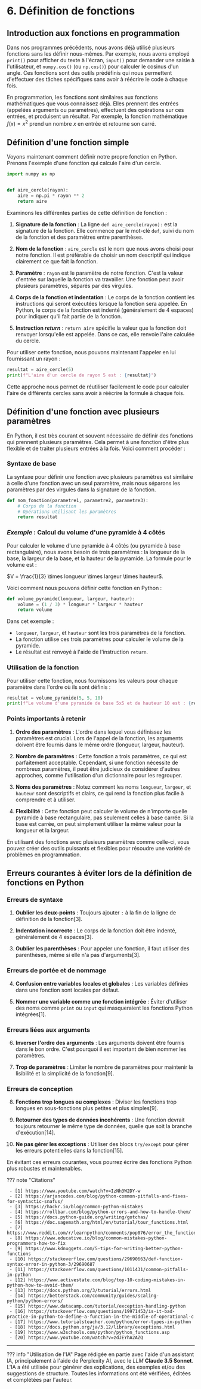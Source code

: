 # 6. Définition de fonctions

## Introduction aux fonctions en programmation

Dans nos programmes précédents, nous avons déjà utilisé plusieurs fonctions sans les définir nous-mêmes.
Par exemple, nous avons employé `print()` pour afficher du texte à l'écran, `input()` pour demander une saisie à
l'utilisateur, et `numpy.cos()` (ou `np.cos()`) pour calculer le cosinus d'un angle. Ces fonctions sont des outils 
prédéfinis qui nous permettent d'effectuer des tâches spécifiques sans avoir à réécrire le code à chaque fois.

En programmation, les fonctions sont similaires aux fonctions mathématiques que vous connaissez déjà. Elles prennent des
entrées (appelées arguments ou paramètres), effectuent des opérations sur ces entrées, et produisent un résultat. Par
exemple, la fonction mathématique $f(x) = x^2$ prend un nombre $x$ en entrée et retourne son carré.

## Définition d'une fonction simple

Voyons maintenant comment définir notre propre fonction en Python. Prenons l'exemple d'une fonction qui calcule l'aire
d'un cercle.

```python
import numpy as np


def aire_cercle(rayon):
    aire = np.pi * rayon ** 2
    return aire
```

Examinons les différentes parties de cette définition de fonction :

1. **Signature de la fonction** : La ligne `def aire_cercle(rayon):` est la signature de la fonction. Elle commence par
   le mot-clé `def`, suivi du nom de la fonction et des paramètres entre parenthèses.

2. **Nom de la fonction** : `aire_cercle` est le nom que nous avons choisi pour notre fonction. Il est préférable de
   choisir un nom descriptif qui indique clairement ce que fait la fonction.

3. **Paramètre** : `rayon` est le paramètre de notre fonction. C'est la valeur d'entrée sur laquelle la fonction va
   travailler. Une fonction peut avoir plusieurs paramètres, séparés par des virgules.

4. **Corps de la fonction et indentation** : Le corps de la fonction contient les instructions qui seront exécutées
   lorsque la fonction sera appelée. En Python, le corps de la fonction est indenté (généralement de 4 espaces) pour
   indiquer qu'il fait partie de la fonction.

5. **Instruction _return_** : `return aire` spécifie la valeur que la fonction doit renvoyer lorsqu'elle est appelée. 
   Dans ce cas, elle renvoie l'aire calculée du cercle.

Pour utiliser cette fonction, nous pouvons maintenant l'appeler en lui fournissant un rayon :

```python
resultat = aire_cercle(5)
print(f"L'aire d'un cercle de rayon 5 est : {resultat}")
```

Cette approche nous permet de réutiliser facilement le code pour calculer l'aire de différents cercles sans avoir à
réécrire la formule à chaque fois.

## Définition d'une fonction avec plusieurs paramètres

En Python, il est très courant et souvent nécessaire de définir des fonctions qui prennent plusieurs paramètres. Cela
permet à une fonction d'être plus flexible et de traiter plusieurs entrées à la fois. Voici comment procéder :

### Syntaxe de base

La syntaxe pour définir une fonction avec plusieurs paramètres est similaire à celle d'une fonction avec un seul
paramètre, mais nous séparons les paramètres par des virgules dans la signature de la fonction.

```python
def nom_fonction(parametre1, parametre2, parametre3):
    # Corps de la fonction
    # Opérations utilisant les paramètres
    return resultat
```

### _Exemple_ : Calcul du volume d'une pyramide à 4 côtés

Pour calculer le volume d'une pyramide à 4 côtés (ou pyramide à base rectangulaire), nous avons besoin de trois 
paramètres : la longueur de la base, la largeur de la base, et la hauteur de la pyramide. La formule pour le volume 
est :

$V = \frac{1}{3} \times longueur \times largeur \times hauteur$.

Voici comment nous pouvons définir cette fonction en Python :

```python
def volume_pyramide(longueur, largeur, hauteur):
    volume = (1 / 3) * longueur * largeur * hauteur
    return volume
```

Dans cet exemple :

- `longueur`, `largeur`, et `hauteur` sont les trois paramètres de la fonction.
- La fonction utilise ces trois paramètres pour calculer le volume de la pyramide.
- Le résultat est renvoyé à l'aide de l'instruction `return`.

### Utilisation de la fonction

Pour utiliser cette fonction, nous fournissons les valeurs pour chaque paramètre dans l'ordre où ils sont définis :

```python
resultat = volume_pyramide(5, 5, 10)
print(f"Le volume d'une pyramide de base 5x5 et de hauteur 10 est : {resultat}")
```

### Points importants à retenir

1. **Ordre des paramètres** : L'ordre dans lequel vous définissez les paramètres est crucial. Lors de l'appel de la
   fonction, les arguments doivent être fournis dans le même ordre (longueur, largeur, hauteur).

2. **Nombre de paramètres** : Cette fonction a trois paramètres, ce qui est parfaitement acceptable. Cependant, si une
   fonction nécessite de nombreux paramètres, il peut être judicieux de considérer d'autres approches, comme
   l'utilisation d'un dictionnaire pour les regrouper.

3. **Noms des paramètres** : Notez comment les noms `longueur`, `largeur`, et `hauteur` sont descriptifs et clairs, ce
   qui rend la fonction plus facile à comprendre et à utiliser.

4. **Flexibilité** : Cette fonction peut calculer le volume de n'importe quelle pyramide à base rectangulaire, pas
   seulement celles à base carrée. Si la base est carrée, on peut simplement utiliser la même valeur pour la longueur et
   la largeur.

En utilisant des fonctions avec plusieurs paramètres comme celle-ci, vous pouvez créer des outils puissants et flexibles
pour résoudre une variété de problèmes en programmation.

## Erreurs courantes à éviter lors de la définition de fonctions en Python

### Erreurs de syntaxe

1. **Oublier les deux-points** : Toujours ajouter `:` à la fin de la ligne de définition de la fonction[3].

2. **Indentation incorrecte** : Le corps de la fonction doit être indenté, généralement de 4 espaces[3].

3. **Oublier les parenthèses** : Pour appeler une fonction, il faut utiliser des parenthèses, même si elle n'a pas 
   d'arguments[3].

### Erreurs de portée et de nommage

4. **Confusion entre variables locales et globales** : Les variables définies dans une fonction sont locales par défaut.
   
5. **Nommer une variable comme une fonction intégrée** : Éviter d'utiliser des noms comme `print` ou `input` qui
   masqueraient les fonctions Python intégrées[1].

### Erreurs liées aux arguments

6. **Inverser l'ordre des arguments** : Les arguments doivent être fournis dans le bon ordre. C'est pourquoi il est 
   important de bien nommer les paramètres.

7. **Trop de paramètres** : Limiter le nombre de paramètres pour maintenir la lisibilité et la simplicité de la
   fonction[9].

### Erreurs de conception

8. **Fonctions trop longues ou complexes** : Diviser les fonctions trop longues en sous-fonctions plus petites et plus
   simples[9].

9. **Retourner des types de données incohérents** : Une fonction devrait toujours retourner le même type de données,
   quelle que soit la branche d'exécution[14].

10. **Ne pas gérer les exceptions** : Utiliser des blocs `try/except` pour gérer les erreurs potentielles dans la
    fonction[15].

En évitant ces erreurs courantes, vous pourrez écrire des fonctions Python plus robustes et maintenables.

??? note "Citations"

     - [1] https://www.youtube.com/watch?v=IzNh3W2DY-w
     - [2] https://arjancodes.com/blog/python-common-pitfalls-and-fixes-for-syntactic-snafus/
     - [3] https://hackr.io/blog/common-python-mistakes
     - [4] https://rollbar.com/blog/python-errors-and-how-to-handle-them/
     - [5] https://docs.python-guide.org/writing/gotchas/
     - [6] https://doc.sagemath.org/html/en/tutorial/tour_functions.html
     - [7] https://www.reddit.com/r/learnpython/comments/pop076/error_the_function_is_not_defined/
     - [8] https://www.educative.io/blog/common-mistakes-python-programmers-how-to-fix
     - [9] https://www.kdnuggets.com/5-tips-for-writing-better-python-functions
     - [10] https://stackoverflow.com/questions/29690663/def-function-syntax-error-in-python-3/29690687
     - [11] https://stackoverflow.com/questions/1011431/common-pitfalls-in-python
     - [12] https://www.activestate.com/blog/top-10-coding-mistakes-in-python-how-to-avoid-them/
     - [13] https://docs.python.org/3/tutorial/errors.html
     - [14] https://betterstack.com/community/guides/scaling-python/python-errors/
     - [15] https://www.datacamp.com/tutorial/exception-handling-python
     - [16] https://stackoverflow.com/questions/19971453/is-it-bad-practice-in-python-to-define-a-function-in-the-middle-of-operational-c
     - [17] https://www.tutorialsteacher.com/python/error-types-in-python
     - [18] https://docs.python.org/ja/3.12/library/exceptions.html
     - [19] https://www.w3schools.com/python/python_functions.asp
     - [20] https://www.youtube.com/watch?v=zdJEYhA2AZQ


-------

??? info "Utilisation de l'IA"
      Page rédigée en partie avec l'aide d'un assistant IA, principalement à l'aide de Perplexity AI, avec le *LLM*
      **Claude 3.5 Sonnet**. L'IA a été utilisée pour générer des explications, des exemples et/ou des suggestions de
      structure. Toutes les informations ont été vérifiées, éditées et complétées par l'auteur.
      